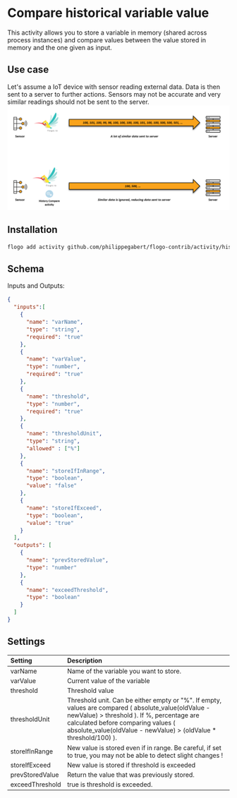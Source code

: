 # Compare historical variable value
This activity allows you to store a variable in memory (shared across process instances) and compare values between the value stored in memory and the one given as input.

## Use case
Let's assume a IoT device with sensor reading external data. Data is then sent to a server to further actions.
Sensors may not be accurate and very similar readings should not be sent to the server.
![Use case](use_case.png)



## Installation

```bash
flogo add activity github.com/philippegabert/flogo-contrib/activity/histocompare
```

## Schema
Inputs and Outputs:

```json
{
  "inputs":[
    {
      "name": "varName",
      "type": "string",
	  "required": "true"
    },
	{
      "name": "varValue",
      "type": "number",
	  "required": "true"
    },
	{
      "name": "threshold",
      "type": "number",
	  "required": "true"
    },
	{
      "name": "thresholdUnit",
      "type": "string",
	  "allowed" : ["%"]
    },
	{
      "name": "storeIfInRange",
      "type": "boolean", 
	  "value": "false"
    },
	{
      "name": "storeIfExceed",
      "type": "boolean",
	  "value": "true"
    }
  ],
  "outputs": [
    {
      "name": "prevStoredValue",
      "type": "number"
    },
	{
      "name": "exceedThreshold",
      "type": "boolean"
    }
  ]
}
```
## Settings
| Setting     | Description    |
|:------------|:---------------|
| varName        | Name of the variable you want to store. |         
| varValue        | Current value of the variable |
| threshold        | Threshold value |
| thresholdUnit        | Threshold unit. Can be either empty or "%". If empty, values are compared ( absolute_value(oldValue - newValue) > threshold ). If %, percentage are calculated before comparing values  ( absolute_value(oldValue - newValue) > (oldValue * threshold/100) ). |
| storeIfInRange        | New value is stored even if in range. Be careful, if set to true, you may not be able to detect slight changes ! |
| storeIfExceed        | New value is stored if threshold is exceeded |
| prevStoredValue        | Return the value that was previously stored. |
| exceedThreshold        | true is threshold is exceeded. |

